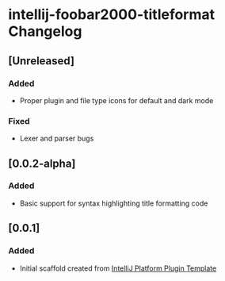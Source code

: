 <!-- Keep a Changelog guide -> https://keepachangelog.com -->

# intellij-foobar2000-titleformat Changelog

## [Unreleased]
### Added
- Proper plugin and file type icons for default and dark mode

### Fixed
- Lexer and parser bugs

## [0.0.2-alpha]
### Added
- Basic support for syntax highlighting title formatting code

## [0.0.1]
### Added
- Initial scaffold created from [IntelliJ Platform Plugin Template](https://github.com/JetBrains/intellij-platform-plugin-template)